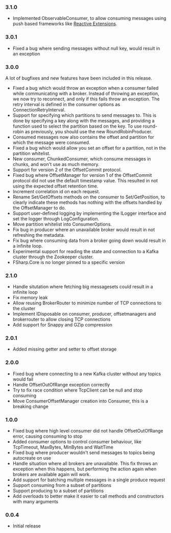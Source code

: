 ### 3.1.0
* Implemented ObservableConsumer, to allow consuming messages using push based frameworks like [Reactive Extensions](http://reactivex.io/).

### 3.0.1
* Fixed a bug where sending messages without null key, would result in an exception

### 3.0.0
A lot of bugfixes and new features have been included in this release.

* Fixed a bug which would throw an exception when a consumer failed while communicating with a broker. Instead of throwing an exception, we now try to reconnect, and only if this fails throw an exception. The retry interval is defined in the consumer options as ConnectionRetryInterval.
* Support for specifying which partitions to send messages to. This is done by specifying a key along with the messages, and providing a function used to select the partition based on the key. To use round-robin as previously, you should use the new RoundRobinProducer.
* Consumed messages now also contains the offset and partition for which the message were consumed.
* Fixed a bug which would allow you set an offset for a partition, not in the partition whitelist.
* New consumer, ChunkedConsumer, which consume messages in chunks, and won't use as much memory.
* Support for version 2 of the OffsetCommit protocol.
* Fixed bug where OffsetManager for version 1 of the OffsetCommit protocol did not use the default timestamp value. This resulted in not using the expected offset retention time.
* Increment correlation id on each request.
* Rename Set/GetOffsets methods on the consumer to Set/GetPosition, to clearly indicate these methods has nothing with the offsets handled by the OffsetManager to do.
* Support user-defined logging by implementing the ILogger interface and set the logger through LogConfiguration.
* Move partition whitelist into ConsumerOptions.
* Fix bug in producer where an unavailable broker would result in not refreshing the metadata.
* Fix bug where consuming data from a broker going down would result in a infinite loop.
* Experimental support for reading the state and connection to a Kafka cluster through the Zookeeper cluster.
* FSharp.Core is no longer pinned to a specific version
### 2.1.0
* Handle situtation where fetching big messagesets could result in a infinite loop
* Fix memory leak
* Allow reusing BrokerRouter to minimize number of TCP connections to the cluster
* Implement IDisposable on consumer, producer, offsetmanagers and brokerrouter to allow closing TCP connections
* Add support for Snappy and GZip compression
### 2.0.1
* Added missing getter and setter to offset storage
### 2.0.0
* Fixed bug where connecting to a new Kafka cluster without any topics would fail
* Handle OffsetOutOfRange exception correctly
* Try to fix race condition where TcpClient can be null and stop consuming
* Move ConsumerOffsetManager creation into Consumer, this is a breaking change
### 1.0.0
* Fixed bug where high level consumer did not handle OffsetOutOfRange error, causing consuming to stop
* Added consumer options to control consumer behaviour, like TcpTimeout, MaxBytes, MinBytes and WaitTime
* Fixed bug where producer wouldn't send messages to topics being autocreate on use
* Handle situation where all brokers are unavailable. This fix throws an exception when this happens, but performing the action again when brokers are available again will work.
* Add support for batching multiple messages in a single produce request
* Support consuming from a subset of partitions
* Support producing to a subset of partitions
* Add overloads to better make it easier to call methods and constructors with many arguments
### 0.0.4
* Initial release
